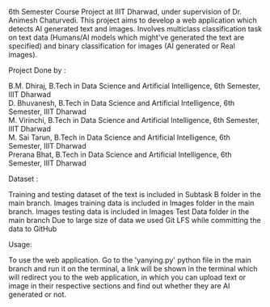6th Semester Course Project at IIIT Dharwad, under supervision of Dr. Animesh Chaturvedi. This project aims to develop a web application which detects AI generated text and images.
Involves multiclass classification task on text data (Humans/AI models which might've generated the text are specified) and binary classification for images (AI generated or Real images).

Project Done by :

B.M. Dhiraj, B.Tech in Data Science and Artificial Intelligence, 6th Semester, IIIT Dharwad  
D. Bhuvanesh, B.Tech in Data Science and Artificial Intelligence, 6th Semester, IIIT Dharwad  
M. Virinchi, B.Tech in Data Science and Artificial Intelligence, 6th Semester, IIIT Dharwad  
M. Sai Tarun, B.Tech in Data Science and Artificial Intelligence, 6th Semester, IIIT Dharwad  
Prerana Bhat, B.Tech in Data Science and Artificial Intelligence, 6th Semester, IIIT Dharwad

Dataset :

Training and testing dataset of the text is included in Subtask B folder in the main branch.
Images training data is included in Images folder in the main branch.
Images testing data is included in Images Test Data folder in the main branch
Due to large size of data we used Git LFS while committing the data to GitHub 

Usage:

To use the web application. Go to the 'yanying.py' python file in the main branch and run it on the terminal, a link will be shown in the terminal which will redirect you to the web application,
in which you can upload text or image in their respective sections and find out whether they are AI generated or not. 
